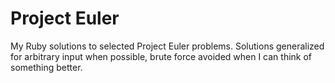 Project Euler
=============
My Ruby solutions to selected Project Euler problems. Solutions generalized for arbitrary input when possible, brute force avoided when I can think of something better.
